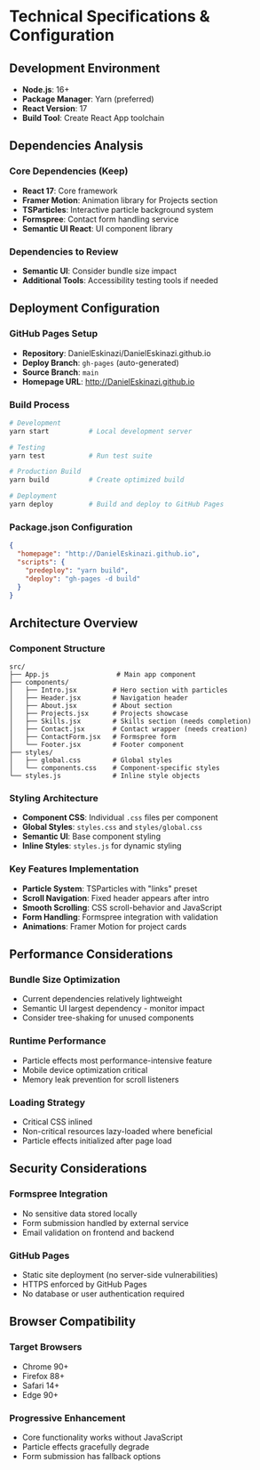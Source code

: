 # Technical Specifications & Configuration

## Development Environment
- **Node.js**: 16+
- **Package Manager**: Yarn (preferred)
- **React Version**: 17
- **Build Tool**: Create React App toolchain

## Dependencies Analysis

### Core Dependencies (Keep)
- **React 17**: Core framework
- **Framer Motion**: Animation library for Projects section
- **TSParticles**: Interactive particle background system
- **Formspree**: Contact form handling service
- **Semantic UI React**: UI component library

### Dependencies to Review
- **Semantic UI**: Consider bundle size impact
- **Additional Tools**: Accessibility testing tools if needed

## Deployment Configuration

### GitHub Pages Setup
- **Repository**: DanielEskinazi/DanielEskinazi.github.io
- **Deploy Branch**: `gh-pages` (auto-generated)
- **Source Branch**: `main`
- **Homepage URL**: http://DanielEskinazi.github.io

### Build Process
```bash
# Development
yarn start          # Local development server

# Testing
yarn test           # Run test suite

# Production Build
yarn build          # Create optimized build

# Deployment
yarn deploy         # Build and deploy to GitHub Pages
```

### Package.json Configuration
```json
{
  "homepage": "http://DanielEskinazi.github.io",
  "scripts": {
    "predeploy": "yarn build",
    "deploy": "gh-pages -d build"
  }
}
```

## Architecture Overview

### Component Structure
```
src/
├── App.js                 # Main app component
├── components/
│   ├── Intro.jsx         # Hero section with particles
│   ├── Header.jsx        # Navigation header
│   ├── About.jsx         # About section
│   ├── Projects.jsx      # Projects showcase
│   ├── Skills.jsx        # Skills section (needs completion)
│   ├── Contact.jsx       # Contact wrapper (needs creation)
│   ├── ContactForm.jsx   # Formspree form
│   └── Footer.jsx        # Footer component
├── styles/
│   ├── global.css        # Global styles
│   └── components.css    # Component-specific styles
└── styles.js             # Inline style objects
```

### Styling Architecture
- **Component CSS**: Individual `.css` files per component
- **Global Styles**: `styles.css` and `styles/global.css`
- **Semantic UI**: Base component styling
- **Inline Styles**: `styles.js` for dynamic styling

### Key Features Implementation
- **Particle System**: TSParticles with "links" preset
- **Scroll Navigation**: Fixed header appears after intro
- **Smooth Scrolling**: CSS scroll-behavior and JavaScript
- **Form Handling**: Formspree integration with validation
- **Animations**: Framer Motion for project cards

## Performance Considerations

### Bundle Size Optimization
- Current dependencies relatively lightweight
- Semantic UI largest dependency - monitor impact
- Consider tree-shaking for unused components

### Runtime Performance
- Particle effects most performance-intensive feature
- Mobile device optimization critical
- Memory leak prevention for scroll listeners

### Loading Strategy
- Critical CSS inlined
- Non-critical resources lazy-loaded where beneficial
- Particle effects initialized after page load

## Security Considerations

### Formspree Integration
- No sensitive data stored locally
- Form submission handled by external service
- Email validation on frontend and backend

### GitHub Pages
- Static site deployment (no server-side vulnerabilities)
- HTTPS enforced by GitHub Pages
- No database or user authentication required

## Browser Compatibility

### Target Browsers
- Chrome 90+
- Firefox 88+
- Safari 14+
- Edge 90+

### Progressive Enhancement
- Core functionality works without JavaScript
- Particle effects gracefully degrade
- Form submission has fallback options